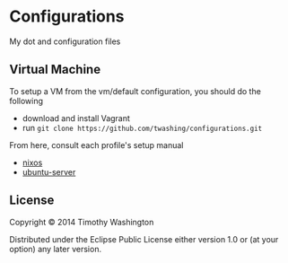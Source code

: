 # Configurations

My dot and configuration files

## Virtual Machine 

To setup a VM from the vm/default  configuration, you should do the following

- download and install Vagrant
- run `git clone https://github.com/twashing/configurations.git` 

From here, consult each profile's setup manual
- [nixos](profiles/nixos/)
- [ubuntu-server](profiles/ubuntu-server/)


## License

Copyright © 2014 Timothy Washington

Distributed under the Eclipse Public License either version 1.0 or (at
your option) any later version.

